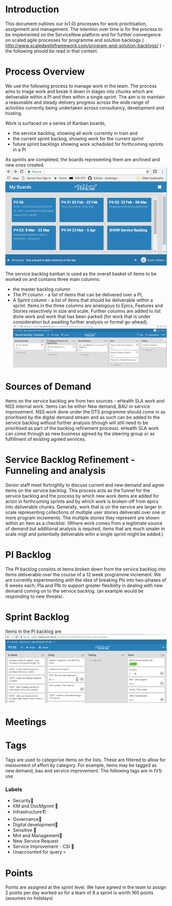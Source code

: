 # Introduction
This document outlines our (v1.0) processes for work prioritisation, assignment and management.
The intention over time is for the process to be implemented on the ServiceNow platform and for further convergence on scaled agile processes for programme and solution backlogs ( http://www.scaledagileframework.com/program-and-solution-backlogs/ ) - the following should be read in that context.

# Process Overview
We use the following process to manage work in the team. The process aims to triage work and break it down in stages into chunks which are deliverable within a PI and then within a single sprint. The aim is to maintain a reasonable and steady delivery progress across the wide range of activities currently being undertaken across consultancy, development and hosting.

Work is surfaced on a series of Kanban boards, 
* the service backlog, showing all work currently in train and 
* the current sprint backog, showing work for the current sprint
* future sprint backlogs showing work scheduled for forthcoming sprints in a PI

As sprints are completed, the boards representing them are archived and new ones created.
![Process Kanban](/Process%20Kanban.png)

The service backlog kanban is used as the overall basket of items to be worked on and contains three main columns:
* the master backlog column 
* The PI column - a list of items that can be delivered over a PI,
* A Sprint column - a list of items that should be deliverable within a sprint. 
Items in the three columns are analogous to Epics, Features and Stories resectively in size and scale. Further columns are added to list done work and work that has been parked (for work that is under consideration but awaiting further analysis or formal go-ahead).
![Service Backlog](/Service%20Backlog%20img1.png)

# Sources of Demand
Items on the service backlog are from two sources - eHealth SLA work and NSS internal work. Items can be either New demand, BAU or service improvement. NSS work done under the DTS programme should come in as prioritised by the digital demand stream and as such can be added to the service backlog without further analysis (though will still need to be prioritised as part of the backlog refinement process). eHealth SLA work can come through as new business agreed by the steering group or as fulfillment of existing agreed services.

# Service Backlog Refinement - Funneling and analysis
Senior staff meet fortnightly to discuss current and new demand and agree items on the service backlog. This process acts as the funnel for the service backlog and the process by which new work items are added for acton in forthcoming sprints and by which work is broken-off from epics into deliverable chunks. 
Generally, work that is on the service are larger in scale representing collections of multiple user stories deliverabl over one or more program increments. The multiple stories they represent are shown within an item as a checklist. 
(Where work comes from a legitimate source of demand but additional analysis is required, items that are much smaler in scale migt and potentially deliverable witin a single sprint might be added.)

# PI Backlog
The PI backlog consists ot items broken down from the service backlog into items deliverable over the course of a 12 week programme increment.
We are currently experimenting with the idea of breaking PIs into two-phases of 6 weeks each; PIa and PIb to support greater flexibility in dealing with new demand coming on to the service backlog. (an example would be responding to new threats).


# Sprint Backlog
Items in the PI backlog are 
![Sprint Backlog](/Sprint%20Backlog%20img1.png)

# Meetings

# Tags
Tags are used to categorise items on the lists.
These are filtered to allow for measureent of effort by category. For example, items may be tagged as new demand, bau and service improvement. 
The following tags are in (V1) use

### Labels

* Security👮
* KM and DocMgmnt 📙
* Infrastructure🏗
* Governance🤴
* Digital development📳
* Sensitive 🤞
* Mnt and Management🚜
* New Service Request
* Service Improvement - CSI 🦄
* Unaccounted for query 💀


# Points
Points are assigned at the sprint level. We have agreed in the team to assign 2 points per day worked so for a team of 8 a sprint is worth 160 points (assumes no holidays)
 

